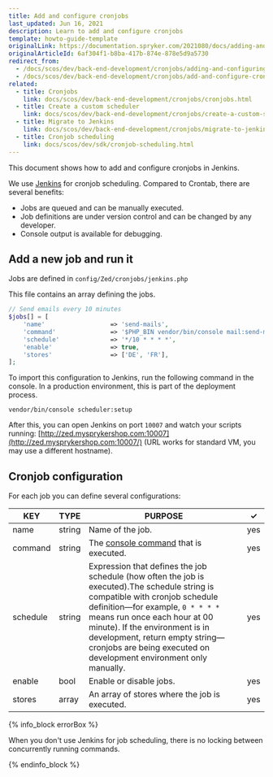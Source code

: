 ```yaml
---
title: Add and configure cronjobs
last_updated: Jun 16, 2021
description: Learn to add and configure cronjobs
template: howto-guide-template
originalLink: https://documentation.spryker.com/2021080/docs/adding-and-configuring-cronjob
originalArticleId: 6af304f1-b8ba-417b-874e-878e5d9a5730
redirect_from:
  - /docs/scos/dev/back-end-development/cronjobs/adding-and-configuring-cronjobs.html
  - /docs/scos/dev/back-end-development/cronjobs/add-and-configure-cronjobs.html
related:
  - title: Cronjobs
    link: docs/scos/dev/back-end-development/cronjobs/cronjobs.html
  - title: Create a custom scheduler
    link: docs/scos/dev/back-end-development/cronjobs/create-a-custom-scheduler.html
  - title: Migrate to Jenkins
    link: docs/scos/dev/back-end-development/cronjobs/migrate-to-jenkins.html
  - title: Cronjob scheduling
    link: docs/scos/dev/sdk/cronjob-scheduling.html
---
```


This document shows how to add and configure cronjobs in Jenkins.

We use [Jenkins](https://jenkins-ci.org/) for cronjob scheduling. Compared to Crontab, there are several benefits:

* Jobs are queued and can be manually executed.
* Job definitions are under version control and can be changed by any developer.
* Console output is available for debugging.

## Add a new job and run it

Jobs are defined in `config/Zed/cronjobs/jenkins.php`

This file contains an array defining the jobs.

```php
// Send emails every 10 minutes
$jobs[] = [
    'name'                  => 'send-mails',
    'command'               => '$PHP_BIN vendor/bin/console mail:send-mail',
    'schedule'              => '*/10 * * * *',
    'enable'                => true,
    'stores'                => ['DE', 'FR'],
];
```

To import this configuration to Jenkins, run the following command in the console. In a production environment, this is part of the deployment process.

`vendor/bin/console scheduler:setup`

After this, you can open Jenkins on port `10007` and watch your scripts running: [http://zed.mysprykershop.com:10007](http://zed.mysprykershop.com:10007/) (URL works for standard VM, you may use a different hostname).

## Cronjob configuration

For each job you can define several configurations:

| KEY                   | TYPE   | PURPOSE                                                      | ✓ |
| --------------------- | ------ | ------------------------------------------------------------ | --------- |
| name                  | string | Name of the job.                                              | yes       |
| command               | string | The [console command](/docs/dg/dev/backend-development/console-commands/implementing-a-new-console-command.html) that is executed. | yes       |
| schedule              | string | Expression that defines the job schedule (how often the job is executed).The schedule string is compatible with cronjob schedule definition—for example, `0 * * * *` means run once each hour at 00 minute). If the environment is in development, return empty string—cronjobs are being executed on development environment only manually. | yes       |
| enable                | bool   | Enable or disable jobs.                                          | yes       |
| stores                | array  | An array of stores where the job is executed.                | yes       |

{% info_block errorBox %}

When you don't use Jenkins for job scheduling, there is no locking between concurrently running commands.

{% endinfo_block %}
